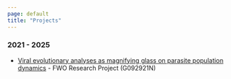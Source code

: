 ```yaml
---
page: default
title: "Projects"
---
```


### 2021 - 2025
- [Viral evolutionary analyses as magnifying glass on parasite population dynamics](https://sheerenbiol.github.io/Proj_LeishEvol/) - FWO Research Project (G092921N)

